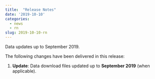 ```yaml
---
title:  "Release Notes"
date: '2019-10-10'
categories:
  - news
  - rn
slug: 2019-10-10-rn
---
```


Data updates up to September 2019.

The following changes have been delivered in this release:

1. **Update**: Data download files updated up to **September 2019** (when applicable).

<!--more-->
